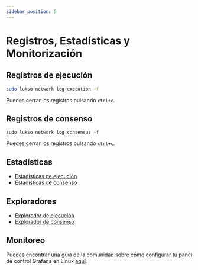 ```yaml
---
sidebar_position: 5
---
```


# Registros, Estadísticas y Monitorización

## Registros de ejecución

```sh
sudo lukso network log execution -f
```

Puedes cerrar los registros pulsando `ctrl+c`.

## Registros de consenso

```
sudo lukso network log consensus -f
```

Puedes cerrar los registros pulsando `ctrl+c`.

## Estadísticas

- [Estadísticas de ejecución](https://stats.execution.l16.lukso.network)
- [Estadísticas de consenso](https://stats.consensus.l16.lukso.network)

## Exploradores

- [Explorador de ejecución](https://explorer.execution.l16.lukso.network)
- [Explorador de consenso](https://explorer.consensus.l16.lukso.network)

## Monitoreo

Puedes encontrar una guía de la comunidad sobre cómo configurar tu panel de control Grafana en Linux [aquí](https://docs.luksoverse.io/docs/the-guide/monitoring).